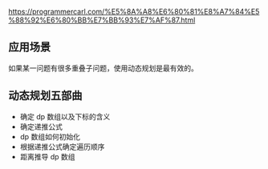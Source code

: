 https://programmercarl.com/%E5%8A%A8%E6%80%81%E8%A7%84%E5%88%92%E6%80%BB%E7%BB%93%E7%AF%87.html

## 应用场景

如果某一问题有很多重叠子问题，使用动态规划是最有效的。

## 动态规划五部曲

-   确定 dp 数组以及下标的含义
-   确定递推公式
-   dp 数组如何初始化
-   根据递推公式确定遍历顺序
-   距离推导 dp 数组
